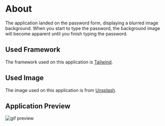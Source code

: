 # About

The application landed on the password form, displaying a blurred image background. When you start to type the password, the background image will become apparent until you finish typing the password.

## Used Framework

The framework used on this application is [Tailwind](https://cdnjs.com/libraries/tailwindcss).

## Used Image

The image used on this application is from [Unsplash](https://unsplash.com).

## Application Preview

![gif preview](assets/Image-Password-Strength.gif)